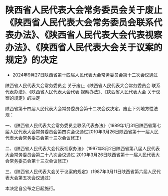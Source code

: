 # 陕西省人民代表大会常务委员会关于废止《陕西省人民代表大会常务委员会联系代表办法》、《陕西省人民代表大会代表视察办法》、《陕西省人民代表大会关于议案的规定》的决定

- 2024年9月27日陕西省第十四届人民代表大会常务委员会第十二次会议通过

<!-- INFO END -->

陕西省人民代表大会常务委员会 关于废止《陕西省人民代表大会常务委员会 联系代表办法》、《陕西省人民代表大会代表 视察办法》、《陕西省人民代表大会 关于议案的规定》的决定

陕西省第十四届人民代表大会常务委员会第十二次会议决定，废止下列地方性法规：

一、《陕西省人民代表大会常务委员会联系代表办法》（1989年1月31日陕西省第七届人民代表大会常务委员会第四次会议通过2010年3月26日陕西省第十一届人民代表大会常务委员会第十三次会议修正）

二、《陕西省人民代表大会代表视察办法》（1997年8月2日陕西省第八届人民代表大会常务委员会第二十八次会议通过 2010年3月26日陕西省第十一届人民代表大会常务委员会第十三次会议修正）

三、《陕西省人民代表大会关于议案的规定》（1987年3月11日陕西省第六届人民代表大会第五次会议通过）

本决定自公布之日起施行。
